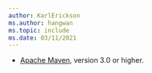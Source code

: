 ```yaml
---
author: KarlErickson
ms.author: hangwan
ms.topic: include
ms.date: 03/11/2021
---
```


- [Apache Maven](http://maven.apache.org/), version 3.0 or higher.

